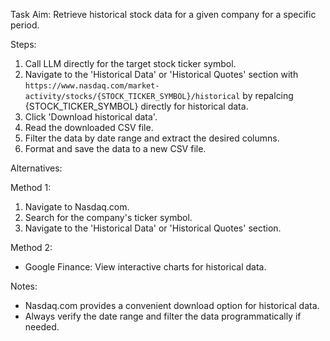 Task Aim: Retrieve historical stock data for a given company for a specific period.

Steps:
1. Call LLM directly for the target stock ticker symbol.
2. Navigate to the 'Historical Data' or 'Historical Quotes' section with `https://www.nasdaq.com/market-activity/stocks/{STOCK_TICKER_SYMBOL}/historical` by repalcing {STOCK_TICKER_SYMBOL} directly for historical data.
3. Click 'Download historical data'.
4. Read the downloaded CSV file.
5. Filter the data by date range and extract the desired columns.
6. Format and save the data to a new CSV file.

Alternatives:

Method 1:
1. Navigate to Nasdaq.com.
2. Search for the company's ticker symbol.
3. Navigate to the 'Historical Data' or 'Historical Quotes' section.

Method 2:
- Google Finance: View interactive charts for historical data.

Notes:
- Nasdaq.com provides a convenient download option for historical data.
- Always verify the date range and filter the data programmatically if needed.